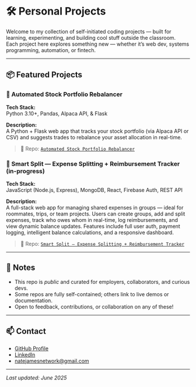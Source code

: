 # 🛠️ Personal Projects

Welcome to my collection of self-initiated coding projects — built for learning, experimenting, and building cool stuff outside the classroom.  
Each project here explores something new — whether it’s web dev, systems programming, automation, or fintech.

---

## 📦 Featured Projects

### 🧾 Automated Stock Portfolio Rebalancer
**Tech Stack:**                         
Python 3.10+, Pandas, Alpaca API, & Flask

**Description:**  
A Python + Flask web app that tracks your stock portfolio (via Alpaca API or CSV) and suggests trades to rebalance your asset allocation in real-time.

> 🔗 Repo: [`Automated Stock Portfolio Rebalancer`](https://github.com/natejamesgithub/automated-portfolio-rebalancer)


### 💸 Smart Split — Expense Splitting + Reimbursement Tracker (in-progress)
**Tech Stack:**  
JavaScript (Node.js, Express), MongoDB, React, Firebase Auth, REST API

**Description:**  
A full-stack web app for managing shared expenses in groups — ideal for roommates, trips, or team projects. Users can create groups, add and split expenses, track who owes whom in real-time, log reimbursements, and view dynamic balance updates. Features include full user auth, payment logging, intelligent balance calculations, and a responsive dashboard. 

> 🔗 Repo: [`Smart Split — Expense Splitting + Reimbursement Tracker`](https://github.com/natejamesgithub/smart-split)

---

## 📌 Notes

- This repo is *public* and curated for employers, collaborators, and curious devs.
- Some repos are fully self-contained; others link to live demos or documentation.
- Open to feedback, contributions, or collaboration on any of these!

---

## 📫 Contact

- [GitHub Profile](https://github.com/natejamesgithub)  
- [LinkedIn](www.linkedin.com/in/natejames2027)  
- natejamesnetwork@gmail.com

---

*Last updated: June 2025*
